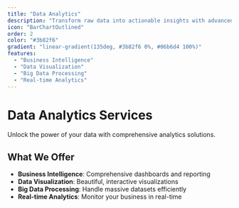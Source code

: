 ```yaml
---
title: "Data Analytics"
description: "Transform raw data into actionable insights with advanced analytics"
icon: "BarChartOutlined"
order: 2
color: "#3b82f6"
gradient: "linear-gradient(135deg, #3b82f6 0%, #06b6d4 100%)"
features:
  - "Business Intelligence"
  - "Data Visualization"
  - "Big Data Processing"
  - "Real-time Analytics"
---
```


# Data Analytics Services

Unlock the power of your data with comprehensive analytics solutions.

## What We Offer

- **Business Intelligence**: Comprehensive dashboards and reporting
- **Data Visualization**: Beautiful, interactive visualizations
- **Big Data Processing**: Handle massive datasets efficiently
- **Real-time Analytics**: Monitor your business in real-time
